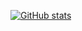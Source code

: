 [![GitHub stats](https://github-readme-stats.vercel.app/api?username=akki0256&count_private=true&show_icons=true)](https://github.com/anuraghazra/github-readme-stats)

<!---
akki0256/akki0256 is a ✨ special ✨ repository because its `README.md` (this file) appears on your GitHub profile.
You can click the Preview link to take a look at your changes.
--->

